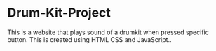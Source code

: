# Drum-Kit-Project
This is a website that plays sound of a drumkit when pressed specific button. This is created using HTML CSS and JavaScript..
